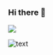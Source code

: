 ### Hi there 👋

<!--
**cgaravitoc/cgaravitoc** is a ✨ _special_ ✨ repository because its `README.md` (this file) appears on your GitHub profile.

Here are some ideas to get you started:

- 🔭 I’m currently working on ...
- 🌱 I’m currently learning ...
- 👯 I’m looking to collaborate on ...
- 🤔 I’m looking for help with ...
- 💬 Ask me about ...
- 📫 How to reach me: ...
- 😄 Pronouns: ...
- ⚡ Fun fact: ...
-->

![](https://img.shields.io/badge/<WORD_ON_LEFT>-<WORD_ON_RIGHT>-informational?style=social&logo=appveyor&logoColor=white&color=2bbc8a)


![text](https://img.shields.io/badge/<WORD_ON_LEFT>-<WORD_ON_RIGHT>-informational?style=social&logo=appveyor&logo=data:image/svg%2bxml;base64,<BASE64_DATA>)
